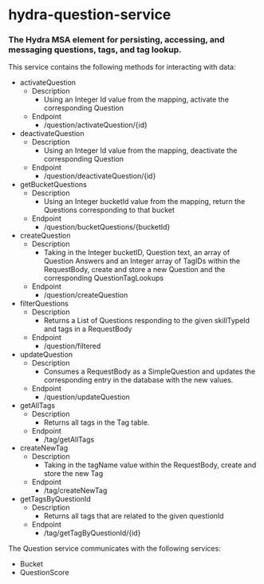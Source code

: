 # hydra-question-service 
### The Hydra MSA element for persisting, accessing, and messaging questions, tags, and tag lookup.

This service contains the following methods for interacting with data:
* activateQuestion
  * Description
    * Using an Integer Id value from the mapping, activate the corresponding Question
  * Endpoint
    * /question/activateQuestion/{id}
* deactivateQuestion
  * Description
    * Using an Integer Id value from the mapping, deactivate the corresponding Question
  * Endpoint
    * /question/deactivateQuestion/{id}
* getBucketQuestions
  * Description
    * Using an Integer bucketId value from the mapping, return the Questions corresponding to that bucket
  * Endpoint
    * /question/bucketQuestions/{bucketId}
* createQuestion
  * Description
    * Taking in the Integer bucketID, Question text, an array of Question Answers and an Integer array of TagIDs within the RequestBody, create and store a new Question and the corresponding QuestionTagLookups
  * Endpoint
    * /question/createQuestion
* filterQuestions
  * Description
    * Returns a List of Questions responding to the given skillTypeId and tags in a RequestBody
  * Endpoint
    * /question/filtered
* updateQuestion
  * Description
    * Consumes a RequestBody as a SimpleQuestion and updates the corresponding entry in the database with the new values.
  * Endpoint
    * /question/updateQuestion
* getAllTags
  * Description
    * Returns all tags in the Tag table.
  * Endpoint
    * /tag/getAllTags
* createNewTag
  * Description
    * Taking in the tagName value within the RequestBody, create and store the new Tag
  * Endpoint	
    * /tag/createNewTag
* getTagsByQuestionId
  * Description
    * Returns all tags that are related to the given questionId
  * Endpoint
    * /tag/getTagByQuestionId/{id}

The Question service communicates with the following services:
* Bucket
* QuestionScore
	
